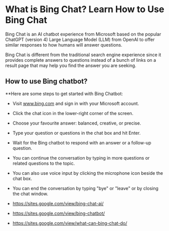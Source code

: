 # What is Bing Chat? Learn How to Use Bing Chat

Bing Chat is an AI chatbot experience from Microsoft based on the popular ChatGPT (version 4) Large Language Model (LLM) from OpenAI to offer similar responses to how humans will answer questions.

Bing Chat is different from the traditional search engine experience since it provides complete answers to questions instead of a bunch of links on a result page that may help you find the answer you are seeking. 

## How to use Bing chatbot?


**Here are some steps to get started with Bing Chatbot:

* Visit www.bing.com and sign in with your Microsoft account.

* Click the chat icon in the lower-right corner of the screen.

* Choose your favourite answer: balanced, creative, or precise.

* Type your question or questions in the chat box and hit Enter.

* Wait for the Bing chatbot to respond with an answer or a follow-up question.

* You can continue the conversation by typing in more questions or related questions to the topic.

* You can also use voice input by clicking the microphone icon beside the chat box.

* You can end the conversation by typing "bye" or "leave" or by closing the chat window.


* https://sites.google.com/view/bing-chat-ai/
* https://sites.google.com/view/bing-chatbot/
* https://sites.google.com/view/what-can-bing-chat-do/
